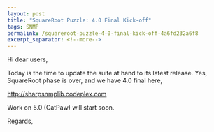 ```yaml
---
layout: post
title: "SquareRoot Puzzle: 4.0 Final Kick-off"
tags: SNMP
permalink: /squareroot-puzzle-4-0-final-kick-off-4a6fd232a6f8
excerpt_separator: <!--more-->
---
```

Hi dear users,

Today is the time to update the suite at hand to its latest release. Yes, SquareRoot phase is over, and we have 4.0 final here,

http://sharpsnmplib.codeplex.com

Work on 5.0 (CatPaw) will start soon.

Regards,
<!--more-->
